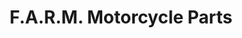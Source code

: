 ---
title: "F.A.R.M. Motorcycle Parts"
url: /puerto-princesa/f-a-r-m-motorcycle-parts/
shop: shop
---
